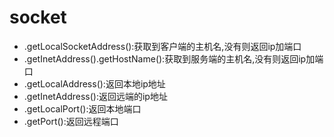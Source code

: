 # socket

-   .getLocalSocketAddress():获取到客户端的主机名,没有则返回ip加端口
-   .getInetAddress().getHostName():获取到服务端的主机名,没有则返回ip加端口
-   .getLocalAddress():返回本地ip地址
-   .getInetAddress():返回远端的ip地址
-   .getLocalPort():返回本地端口
-   .getPort():返回远程端口